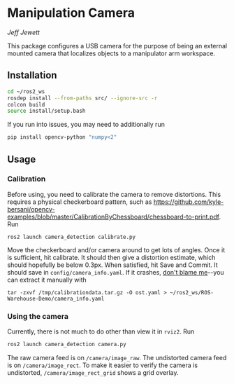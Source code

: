 # Manipulation Camera

*Jeff Jewett*

This package configures a USB camera for the purpose of being an external mounted camera that localizes objects to a manipulator arm workspace.

## Installation

```bash
cd ~/ros2_ws
rosdep install --from-paths src/ --ignore-src -r
colcon build
source install/setup.bash
```

If you run into issues, you may need to additionally run

```bash
pip install opencv-python "numpy<2"
```

## Usage

### Calibration

Before using, you need to calibrate the camera to remove distortions. This requires a physical checkerboard pattern, such as https://github.com/kyle-bersani/opencv-examples/blob/master/CalibrationByChessboard/chessboard-to-print.pdf. Run

```
ros2 launch camera_detection calibrate.py
```

Move the checkerboard and/or camera around to get lots of angles. Once it is sufficient, hit calibrate. It should then give a distortion estimate, which should hopefully be below 0.3px. When satisfied, hit Save and Commit. It should save in `config/camera_info.yaml`. If it crashes, [don't blame me](https://github.com/ros-perception/image_pipeline/issues/1056)--you can extract it manually with

```
tar -zxvf /tmp/calibrationdata.tar.gz -O ost.yaml > ~/ros2_ws/ROS-Warehouse-Demo/camera_info.yaml
```

### Using the camera

Currently, there is not much to do other than view it in `rviz2`. Run

```bash
ros2 launch camera_detection camera.py
```

The raw camera feed is on `/camera/image_raw`. The undistorted camera feed is on `/camera/image_rect`. To make it easier to verify the camera is undistorted, `/camera/image_rect_grid` shows a grid overlay.
